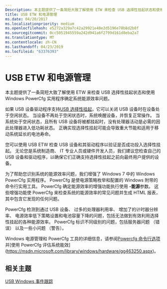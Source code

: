 ```yaml
---
Description: 本主题提供了一条简短大致了解使用 ETW 来检查 USB 选择性挂起状态和使用 Windows PowerCfg 实用程序确定系统能源效率问题。
title: USB ETW 和电源管理
ms.date: 04/20/2017
ms.localizationpriority: medium
ms.openlocfilehash: e5272a329a7c42a29921e40e2d5196e78b8d2b0f
ms.sourcegitcommit: 0cc5051945559a242d941a6f2799d161d8eba2a7
ms.translationtype: MT
ms.contentlocale: zh-CN
ms.lasthandoff: 04/23/2019
ms.locfileid: "63376393"
---
```

# <a name="usb-etw-and-power-management"></a>USB ETW 和电源管理


本主题提供了一条简短大致了解使用 ETW 来检查 USB 选择性挂起状态和使用 Windows PowerCfg 实用程序确定系统能源效率问题。

如果 USB 设备驱动程序支持[USB 选择性挂起](usb-selective-suspend.md)，它可以关闭 USB 设备时在设备处于空闲状态。 当设备不再处于空闲状态时，系统唤醒设备，并恢复正常操作。 当系统处于空闲状态，且所有 USB 设备将被都挂起时，没有处理器活动是必需的因此处理器进入低功耗状态。 正确实现选择性挂起可能会导致重大节能和适用于移动系统延长的电池寿命。

您可以使用 USB ETW 检查 USB 设备和其驱动程序以验证是否成功投入选择性挂起。 无论您是系统制造商、 IT 专业人员或硬件开发人员，我们建议您检查自己的 USB 设备和驱动程序，以确保它们正确支持选择性挂起之前向最终用户提供的设备。

为了帮助您识别系统的能源效率问题，我们增强了 Windows 7 中的 Windows PowerCfg 实用程序。 PowerCfg 是使电源策略枚举和配置的 Windows 附带的命令行实用工具。 PowerCfg 确定能源效率的增强功能执行使用 **-能源**参数。 这些增强功能使 PowerCfg 来检查系统的能源效率的常见问题并生成 HTML 报表，其中包含它发现的任何问题。

PowerCfg 检测到通过 USB 设备、 过多的处理器利用率、 增加了的计时器分辨率、 电源效率低下策略设置和电池容量下降的问题，包括无法做到有效利用选择性挂起的各种能源效率。 PowerCfg 标识不同级别的问题，包括服务器问题 （错误） 以及一些小问题 （警告）。

Windows 电源管理和 PowerCfg 工具的详细信息，请参阅[Powercfg 命令行选项](https://technet.microsoft.com/library/cc748940(WS.10).aspx)并[使用 PowerCfg 评估系统能效](https://msdn.microsoft.com/library/windows/hardware/gg463250.aspx)。

## <a name="related-topics"></a>相关主题
[USB Windows 事件跟踪](usb-event-tracing-for-windows.md)  



